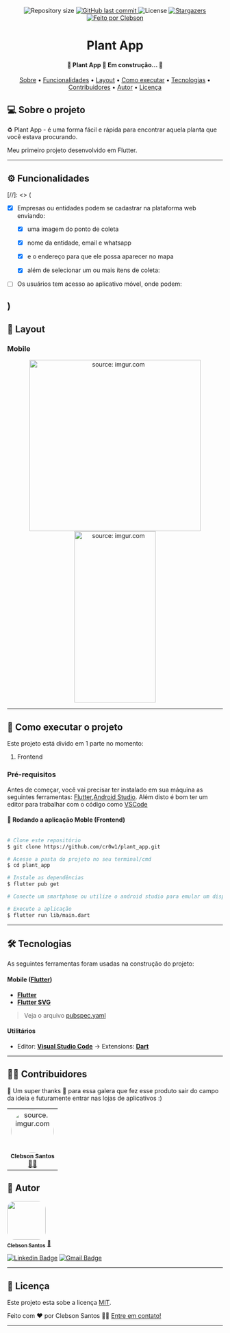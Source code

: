 <p align="center">

  <img alt="Repository size" src="https://img.shields.io/github/repo-size/cr0w1/plant_app">
  
  <a href="https://github.com/tgmarinho/README-ecoleta/commits/master">
    <img alt="GitHub last commit" src="https://img.shields.io/github/last-commit/cr0w1/plant_app">
  </a>
    
   <img alt="License" src="https://img.shields.io/badge/license-MIT-brightgreen">
   <a href="https://github.com/cr0w1/plant_app/stargazers">
    <img alt="Stargazers" src="https://img.shields.io/github/stars/cr0w1/plant_app?style=social">
  </a>

  <a href="https://www.instagram.com/cr0w01/">
    <img alt="Feito por Clebson" src="https://img.shields.io/badge/feito%20por-Clebson-%237519C1">
  </a>
 
  
 
</p>
<h1 align="center">Plant App</h1>

<h4 align="center"> 
	🚧  Plant App 🚀 Em construção...  🚧
</h4>

<p align="center">
 <a href="#-sobre-o-projeto">Sobre</a> •
 <a href="#-funcionalidades">Funcionalidades</a> •
 <a href="#-layout">Layout</a> • 
 <a href="#-como-executar-o-projeto">Como executar</a> • 
 <a href="#-tecnologias">Tecnologias</a> • 
 <a href="#-contribuidores">Contribuidores</a> • 
 <a href="#-autor">Autor</a> • 
 <a href="#user-content--licença">Licença</a>
</p>


## 💻 Sobre o projeto

♻️ Plant App - é uma forma fácil e rápida para encontrar aquela planta que você estava procurando.


Meu primeiro projeto desenvolvido em Flutter.


---

## ⚙️ Funcionalidades
[//]: <> (
- [x] Empresas ou entidades podem se cadastrar na plataforma web enviando:
  - [x] uma imagem do ponto de coleta
  - [x] nome da entidade, email e whatsapp
  - [x] e o endereço para que ele possa aparecer no mapa
  - [x] além de selecionar um ou mais ítens de coleta: 


- [ ] Os usuários tem acesso ao aplicativo móvel, onde podem:

)
---

## 🎨 Layout

### Mobile

<p align="center">
  <a href="https://imgur.com/WDzm4gX"><img src="https://i.imgur.com/WDzm4gX.png" title="source: imgur.com" height="400px"/></a>
  <a href="https://imgur.com/fS3tup1"><img src="https://i.imgur.com/fS3tup1.png" title="source: imgur.com" height="400px" width="190px"/></a>
</p>


---

## 🚀 Como executar o projeto

Este projeto está divido em 1 parte no momento:
1. Frontend


### Pré-requisitos

Antes de começar, você vai precisar ter instalado em sua máquina as seguintes ferramentas:
[Flutter](https://docs.flutter.dev/get-started/install),[Android Studio](https://developer.android.com/studio). 
Além disto é bom ter um editor para trabalhar com o código como [VSCode](https://code.visualstudio.com/)


#### 🧭 Rodando a aplicação Moble (Frontend)

```bash

# Clone este repositório
$ git clone https://github.com/cr0w1/plant_app.git

# Acesse a pasta do projeto no seu terminal/cmd
$ cd plant_app

# Instale as dependências
$ flutter pub get

# Conecte um smartphone ou utilize o android studio para emular um dispositivo android

# Execute a aplicação
$ flutter run lib/main.dart


```

---

## 🛠 Tecnologias

As seguintes ferramentas foram usadas na construção do projeto:

#### [](https://github.com/tgmarinho/Ecoleta#mobile-react-native--typescript)**Mobile**  ([Flutter](https://flutter.dev))

-   **[Flutter](https://flutter.dev)**
-   **[Flutter SVG](https://pub.dev/packages/flutter_svg)**

> Veja o arquivo  [pubspec.yaml](https://github.com/cr0w1/plant_app/blob/main/pubspec.yaml)

#### [](https://github.com/tgmarinho/Ecoleta#utilit%C3%A1rios)**Utilitários**

-   Editor:  **[Visual Studio Code](https://code.visualstudio.com/)**  → Extensions: **[Dart](https://marketplace.visualstudio.com/items?itemName=Dart-Code.dart-code)**

---

## 👨‍💻 Contribuidores

💜 Um super thanks 👏 para essa galera que fez esse produto sair do campo da ideia e futuramente entrar nas lojas de aplicativos :)

<table>
  <tr>
    <td align="center"><a href="https://rocketseat.com.br"><a href="https://imgur.com/gf6BsdT"><img style="border-radius: 50%;" src="https://i.imgur.com/gf6BsdT.jpg" title="source: imgur.com" width="100" height="auto"/></a><br /><sub><b>Clebson Santos</b></sub></a><br /><a href="#" title="Clebson">👨‍🚀</a></td>
  </tr>
</table>


## 🦸 Autor

<a href="https://blog.rocketseat.com.br/author/thiago/">
 <img style="border-radius: 20%;" src="https://i.imgur.com/gf6BsdT.jpg/u/380327?s=460&u=61b426b901b8fe02e12019b1fdb67bf0072d4f00&v=4" width="90px;" alt=""/>
 <br />
 <sub><b>Clebson Santos</b></sub></a> <a href="https://blog.rocketseat.com.br/author/thiago/" title="Rocketseat">🚀</a>
 <br />


[![Linkedin Badge](https://img.shields.io/badge/-Clebson-blue?style=flat-square&logo=Linkedin&logoColor=white&link=https://www.linkedin.com/in/tgmarinho/)](https://www.linkedin.com/in/tgmarinho/) 
[![Gmail Badge](https://img.shields.io/badge/-clebsonjose30@gmail.com-c14438?style=flat-square&logo=Gmail&logoColor=white&link=mailto:clebsonjose30@gmail.com)](mailto:clebsonjose30@gmail.com)

---

## 📝 Licença

Este projeto esta sobe a licença [MIT](./LICENSE).

Feito com ❤️ por Clebson Santos 👋🏽 [Entre em contato!](https://www.linkedin.com/in/clebson-santos-33123a214/)

---

